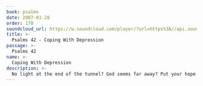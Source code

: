 ```yaml
---
book: psalms
date: 2007-01-28
order: 170
soundcloud_url: https://w.soundcloud.com/player/?url=https%3A//api.soundcloud.com/tracks/
title: >-
  Psalms 42 - Coping With Depression
passage: >-
  Psalms 42
name: >-
  Coping With Depression
description: >-
  No light at the end of the tunnel? God seems far away? Put your hope in God!
---
```



